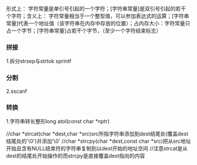 形式上： 字符常量是单引号引起的一个字符；[字符串常量]是双引号引起的若干个字符；含义上： 字符常量相当于一个整型值，可以参加表达式的运算；[字符串常量]代表一个地址值（该字符串在内存中存放的位置）；占内存大小：字符常量只占一个字节；[字符串常量]占若干个字节，（至少一个字符结束标志）

### 拼接
1.拆分strsep与strtok  sprintf
	
### 分割
2.sscanf

### 转换
1.字符串转长整形long atol(const char *nptr)

//char *strcat(char *dest,char *src)src所指字符串添加到dest结尾处(覆盖dest结尾处的'\0')并添加'\0'
//char *strcpy(char *dest,const char *src)把从src地址开始且含有NULL结束符的字符串复制到以dest开始的地址空间
//注意strcat是从dest的结尾处开始操作的而strcpy是直接覆盖dest指向的内容
